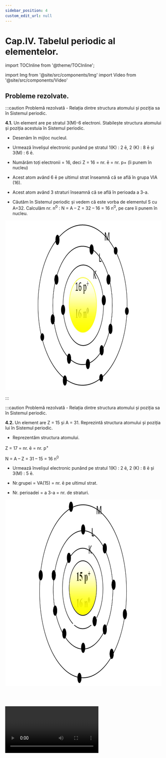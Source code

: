 ```yaml
---
sidebar_position: 4
custom_edit_url: null
---
```


# Cap.IV. Tabelul periodic al elementelor.


import TOCInline from '@theme/TOCInline';

<TOCInline toc={toc} />



import Img from '@site/src/components/Img'
import Video from '@site/src/components/Video'



## Probleme rezolvate.









:::caution Problemă rezolvată - Relația dintre structura atomului și poziția sa în Sistemul periodic.

**4.1.** Un element are pe stratul 3(M)-6 electroni. Stabilește structura atomului și poziția acestuia în Sistemul periodic.

- Desenăm în mijloc nucleul.

- Urmează învelișul electronic punând pe stratul 1(K) : 2 ē, 2 (K) : 8 ē și 3(M) : 6 ē.

- Numărăm toți electronii = 16, deci Z = 16 = nr. ē = nr. p+ (îi punem în nucleu)

- Acest atom având 6 ē pe ultimul strat înseamnă că se află în grupa VIA (16).

- Acest atom având 3 straturi înseamnă că se află în perioada a 3-a.

- Căutăm în Sistemul periodic și vedem că este vorba de elementul S cu A=32. Calculăm nr. n<sup>0</sup> : N = A – Z = 32 – 16 = 16 n<sup>0</sup>, pe care îi punem în nucleu.


<Img className="img-responsive4" src="chimie/clasa7/capitolul4/4_2_Poza2_StructuraAtom_ProblemaModel1_vers2.jpg" width="1000" height="545" />


:::



:::caution Problemă rezolvată - Relația dintre structura atomului și poziția sa în Sistemul periodic.

**4.2.** Un element are Z = 15 și A = 31. Reprezintă structura atomului și poziția lui în Sistemul periodic.

- Reprezentăm structura atomului.

Z = 17 = nr. ē = nr. p<sup>+</sup>

N = A – Z = 31 – 15 = 16 n<sup>0</sup>




- Urmează învelișul electronic punând pe stratul 1(K) : 2 ē, 2 (K) : 8 ē și 3(M) : 5 ē.

- Nr.grupei = VA(15) = nr. ē pe ultimul strat.

- Nr. perioadei = a 3-a = nr. de straturi.


<Img className="img-responsive4" src="chimie/clasa7/capitolul4/4_2_Poza3_StructuraAtom_ProblemaModel2_vers2.jpg" width="1000" height="599" />


<br></br>


<Video src="https://www.youtube.com/embed/fUulFvkzrSc" />






:::




<br></br>
<br></br>



## Exerciții.









:::caution Exerciții - Structura tabelului periodic


**Observă Tabelul periodic și răspunde la următoarele întrebări :**


**4.3.** Care dintre elementele H, Cu, Mg, C, I, Na fac parte din perioada a 3-a?

<br></br>

**4.4.**	Care este legea după care s-a stabilit poziția elementelor în acest Tabel?

<br></br>

**4.5.**	Denumește metalele alcaline și nemetalele din grupa a VII A .

<br></br>

**4.6.**	Care este poziția în Sistemul periodic al următoarelor elemente: H, K, O, Al, F, Cu ?

<br></br>

**4.7.** Completează spațiile libere:

a) Savantul rus .............................. aranjează unele sub altele elemente cu .....................................................................

b) Același șir (orizontal) cuprinde ................................ în ordinea ...................... a ..................................................

c)	Tabelul periodic conține un nr. de ........ coloane, numite ................... și un nr. de ........ șiruri, numite ...............................


:::





:::caution Exerciții recapitulative - Tabelul periodic al elementelor




**4.8.** Completează următoarele afirmații:

a) Cele 7 șiruri (orizontale) din tabel se numesc ........................

b) Perioadele sunt notate cu litere ..........................................

c) Fiecare perioadă se termină cu un .......................................

d) Coloanele (verticale) din tabelul periodic, care conțin elemente ale căror atomi conțin același număr de electroni pe .................................................. și care au proprietăți asemănătoare se numesc ..............................

e) Grupele sunt în număr de 18 și se clasifică în grupe ..................... notate cu litere romane, urmate de litera ....... și grupe ........................notate cu litere romane, urmate de litera ........

f) Metalele sunt situate în Sistemul periodic ............... linia în zig-zag, iar nemetalele sunt ............. față de linia în zig-zag.

g) Gazele rare, numite și gaze ................. se află în grupa a ........A.

h) Legea periodicității spune că proprietățile fizice și chimice ale elementelor se repetă în mod periodic, în funcție de ..................................................


<br></br>

**4.9.** Un element are pe stratul 3(M)-3 electroni. Stabilește structura atomului și poziția acestuia în Sistemul periodic.

<br></br>

**4.10.** Un atom are structura din diagrama următoare. Care este poziția acestui element în Sistemul periodic?
 




<Img className="img-responsive4" src="chimie/clasa7/capitolul4/4_5_Poza1_SchemaStructuraAtom_Exercitiul3.jpg" width="1000" height="408" />

<br></br>
<br></br>




**4.11.** Completează tabelul următor:




<Img className="img-responsive4" src="chimie/clasa7/capitolul4/4_5_Poza2_Tabele_Exercitiul4.jpg" width="1000" height="210" />

<br></br>
<br></br>


**4.12.** Despre următoarele elemente chimice cunoaștem anumite informații. Recunoaște ce caracter chimic au aceste elemente chimice (metal/nemetal):

a) Zincul este solid, alb-albăstrui, cu luciu, maleabil, ductil, conductor electric și termic, insolubil în apă, formează cu cuprul aliajul numit alamă.

b) Azotul este un gaz incolor, inodor, insipid, nu întreține arderea, izolator electric și termic, puțin solubil în apă și se găsește în aerul atmosferic.


<br></br>

**4.13.**	Asociază numărul de ordine al elementelor din coloana A cu litera corespunzătoare configurației electronice potrivite din coloana B și scrie-le în coloana C.



<Img className="img-responsive4" src="chimie/clasa7/capitolul4/4_5_Poza3_Tabel_Exercitiul6.jpg" width="1000" height="326" />

<br></br>
<br></br>



**4.14.**	Precizează care dintre afirmațiile următoare sunt adevărate (A), respectiv false (F):



a) Elementele din aceeași perioadă au proprietăți chimice asemănătoare.

b) Elementele chimice ai căror atomi au același număr de straturi în curs de copletare se găsesc în aceeași perioadă.

c) Elementele din grupa 1-a au toate caracter metalic.

d) Numărul de masă indică numărul nucleonilor din nucleul atomului respectiv.

e) 


<Img className="img-responsive4" src="chimie/clasa7/capitolul4/4_5_Poza4_LitE_Exercitiul7.jpg" width="1000" height="70" />

<br></br>
<br></br>



f) Grupa este coloana care conține elemente chimice cu proprietăți chimice asemănătoare.

g) În grupa a 17-a (VII A) elementele chimice se găsesc în toate cele trei stări de agregare.

h) Metalele din grupa a 2-a se numesc metale alcaline.

i) Oxigenul este metal.



j) 


<Img className="img-responsive4" src="chimie/clasa7/capitolul4/4_5_Poza5_LitJ_Exercitiul7.jpg" width="1000" height="71" />

<br></br>
<br></br>


k) 


<Img className="img-responsive4" src="chimie/clasa7/capitolul4/4_5_Poza6_LitK_Exercitiul7.jpg" width="1000" height="74" />

<br></br>
<br></br>

<br></br>

**4.15.**


<Img className="img-responsive4" src="chimie/clasa7/capitolul4/4_5_Poza7_Enunt_Exercitiul8.jpg" width="1000" height="65" />

<br></br>
<br></br>

a) Numărul atomic este .................

b) Numărul de masă este...............

c) Numărul de protoni este..............

d) Numărul de neutroni este.............

e) Numărul de electroni este...........

f) Configurația lui electronică este..............................

g) Face parte din perioada a.........

h) Face parte din grupa principală a.........

i) Are caracter chimic.............................

j) Numărul de atomi de clor din 270 g de aluminiu este..............................

k) Numărul de moli de atomi din 20 kg de aluminiu este............................

l) Numărul de moli în care se găsesc 24,88 ∙ 10<sup>23</sup> atomi de aluminiu este..........











:::











<br></br>
<br></br>


## Test de autoevaluare.






:::caution Test de autoevaluare - Tabelul periodic al elementelor



**4.16.**	Completează spațiile libere astfel încât afirmațiile să fie adevărate: **-1,5p**

a)	În Sistemul periodic...........................................................ale elementelor se repetă în mod periodic în funcție.............................

b)	Perioadele sunt...............................și se termină fiecare cu un ......................................

c)	Grupele sunt ............................................care conțin elemente chimice cu ................................asemănătoare.


**4.17.** Completează următorul tabel: **-5p**



<Img className="img-responsive4" src="chimie/clasa7/capitolul4/4_6_Poza1_Tabel_Exercitiul2.jpg" width="1000" height="170" />

<br></br>
<br></br>






**4.18.** Despre următoarele elemente chimice cunoaștem anumite informații. Recunoaște ce caracter chimic au aceste elemente chimice (metal/nemetal): **-1,5p**

a)	Magneziul este solid, argintiu, cu luciu, maleabil, ductil, conductor electric și termic, insolubil în apă, formează cu aluminiul și cuprul aliajul numit duraluminiu folosit la construcția avioanelor și rachetelor. Compuși ai magneziului, în principal oxidul de magneziu, sunt utilizați ca material refractar pentru cuptoarele din industria siderurgică - la producerea fontei și oțelului, industria metalelor neferoase, a sticlei și a cimentului. Oxidul de magneziu și alți compuși sunt de asemenea utilizați în agricultură (ca fertilizatori), chimie și industria construcțiilor.

b)	Sulful este solid, de culoare galbenă, insolubil în apă, dar solubil în sulfura de carbon, benzen, toluen sau petrol, are densitate mai mare decât a apei, este izolator termic și electric, este casant (de duritate mică) și la încălzire, sulful se topește ușor la 112-119°C. Sulful este indispensabil în fabricarea a numeroase substanțe și materiale: cauciuc și ebonită, prin vulcanizare, acid sulfuric, praf de pușcă, artificii, medicamente, conservanți, chibrituri etc.




Oficiu **-2p**



:::




<br></br>
<br></br>








